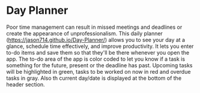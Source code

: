 # Day Planner

Poor time management can result in missed meetings and deadlines or create the appearance of unprofessionalism. This daily planner (https://jason714.github.io/Day-Planner/) allows you to see your day at a glance, schedule time effectively, and improve productivity. It lets you enter to-do items and save them so that they'll be there whenever you open the app. The to-do area of the app is color coded to let you know if a task is something for the future, present or the deadline has past. Upcoming tasks will be highlighted in green, tasks to be worked on now in red and overdue tasks in gray. Also th current day/date is displayed at the bottom of the header section.
